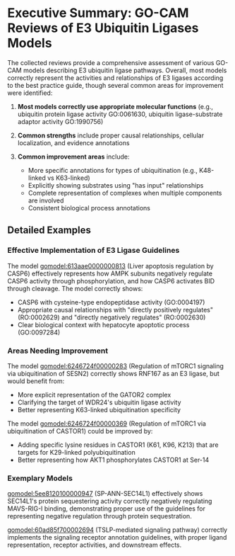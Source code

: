 # Executive Summary: GO-CAM Reviews of E3 Ubiquitin Ligases Models

The collected reviews provide a comprehensive assessment of various GO-CAM models describing E3 ubiquitin ligase pathways. Overall, most models correctly represent the activities and relationships of E3 ligases according to the best practice guide, though several common areas for improvement were identified:

1. **Most models correctly use appropriate molecular functions** (e.g., ubiquitin protein ligase activity GO:0061630, ubiquitin ligase-substrate adaptor activity GO:1990756)

2. **Common strengths** include proper causal relationships, cellular localization, and evidence annotations

3. **Common improvement areas** include:
   - More specific annotations for types of ubiquitination (e.g., K48-linked vs K63-linked)
   - Explicitly showing substrates using "has input" relationships
   - Complete representation of complexes when multiple components are involved
   - Consistent biological process annotations

## Detailed Examples

### Effective Implementation of E3 Ligase Guidelines

The model [gomodel:613aae0000000813](https://bioregistry.io/go.model:613aae0000000813) (Liver apoptosis regulation by CASP6) effectively represents how AMPK subunits negatively regulate CASP6 activity through phosphorylation, and how CASP6 activates BID through cleavage. The model correctly shows:

- CASP6 with cysteine-type endopeptidase activity (GO:0004197)
- Appropriate causal relationships with "directly positively regulates" (RO:0002629) and "directly negatively regulates" (RO:0002630)
- Clear biological context with hepatocyte apoptotic process (GO:0097284)

### Areas Needing Improvement

The model [gomodel:6246724f00000283](https://bioregistry.io/go.model:6246724f00000283) (Regulation of mTORC1 signaling via ubiquitination of SESN2) correctly shows RNF167 as an E3 ligase, but would benefit from:

- More explicit representation of the GATOR2 complex
- Clarifying the target of WDR24's ubiquitin ligase activity
- Better representing K63-linked ubiquitination specificity

The model [gomodel:6246724f00000369](https://bioregistry.io/go.model:6246724f00000369) (Regulation of mTORC1 via ubiquitination of CASTOR1) could be improved by:

- Adding specific lysine residues in CASTOR1 (K61, K96, K213) that are targets for K29-linked polyubiquitination
- Better representing how AKT1 phosphorylates CASTOR1 at Ser-14

### Exemplary Models

[gomodel:5ee8120100000947](https://bioregistry.io/go.model:5ee8120100000947) (SP-ANN-SEC14L1) effectively shows SEC14L1's protein sequestering activity correctly negatively regulating MAVS-RIG-I binding, demonstrating proper use of the guidelines for representing negative regulation through protein sequestration.

[gomodel:60ad85f700002694](https://bioregistry.io/go.model:60ad85f700002694) (TSLP-mediated signaling pathway) correctly implements the signaling receptor annotation guidelines, with proper ligand representation, receptor activities, and downstream effects.
